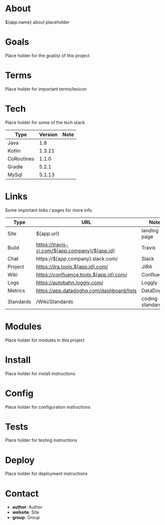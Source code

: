 # About
${app.name} about placeholder

# Goals
Place holder for the goal(s) of this project 

# Terms
Place holder for important terms/lexicon

# Tech
Place holder for some of the tech stack

Type | Version | Note
------------ | ------------ | -------------
Java       | 1.8    | 
Kotlin     | 1.3.21 | 
CoRoutines | 1.1.0  | 
Gradle     | 5.2.1  | 
MySql      | 5.1.13 | 

# Links
Some important links / pages for more info.

Type | URL | Note
------------ | ------------ | -------------
Site     | ${app.url} | landing page
Build    | https://travis-ci.com/${app.company}/${app.id} | Travis
Chat     | https://${app.company}.slack.com/ | Slack
Project  | https://jira.tools.${app.id}.com/ | JIRA
Wiki     | https://confluence.tools.${app.id}.com/ | Confluence
Logs     | https://autobahn.loggly.com/ | Loggly
Metrics  | https://app.datadoghq.com/dashboard/lists | DataDog
Standards| /Wiki/Standards | coding standards

# Modules
Place holder for modules in this project 

# Install
Place holder for install instructions 

# Config
Place holder for configuration instructions 

# Tests
Place holder for testing instructions

# Deploy
Place holder for deployment instructions  

# Contact
- **author**: Author
- **website**: Site
- **group**: Group